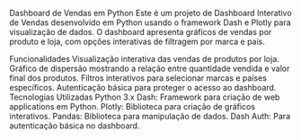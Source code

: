 Dashboard de Vendas em Python
Este é um projeto de Dashboard Interativo de Vendas desenvolvido em Python usando o framework Dash e Plotly para visualização de dados. O dashboard apresenta gráficos de vendas por produto e loja, com opções interativas de filtragem por marca e país.

Funcionalidades
Visualização interativa das vendas de produtos por loja.
Gráfico de dispersão mostrando a relação entre quantidade vendida e valor final dos produtos.
Filtros interativos para selecionar marcas e países específicos.
Autenticação básica para proteger o acesso ao dashboard.
Tecnologias Utilizadas
Python 3.x
Dash: Framework para criação de web applications em Python.
Plotly: Biblioteca para criação de gráficos interativos.
Pandas: Biblioteca para manipulação de dados.
Dash Auth: Para autenticação básica no dashboard.
